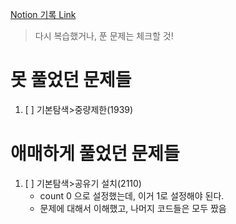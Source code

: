 [Notion 기록 Link](https://jnam.notion.site/3a57997df12848f093fb434e7fef4c4c)

> 다시 복습했거나, 푼 문제는 체크할 것!

# 못 풀었던 문제들

1. [ ] 기본탐색>중량제한(1939)

# 애매하게 풀었던 문제들

1. [ ] 기본탐색>공유기 설치(2110)
   - count 0 으로 설정했는데, 이거 1로 설정해야 된다.
   - 문제에 대해서 이해했고, 나머지 코드들은 모두 짰음
